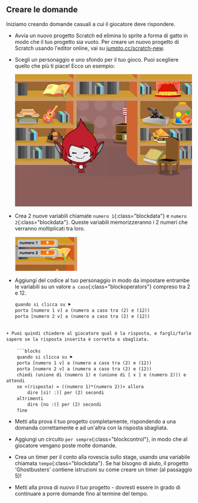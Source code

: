 ## Creare le domande

Iniziamo creando domande casuali a cui il giocatore deve rispondere.

+ Avvia un nuovo progetto Scratch ed elimina lo sprite a forma di gatto in modo che il tuo progetto sia vuoto. Per creare un nuovo progetto di Scratch usando l'editor online, vai su <a href="http://jumpto.cc/scratch-new" target="_blank">jumpto.cc/scratch-new</a>.

+ Scegli un personaggio e uno sfondo per il tuo gioco. Puoi scegliere quello che più ti piace! Ecco un esempio:
    
    ![screenshot](images/brain-setting.png)

+ Crea 2 nuove variabili chiamate `numero 1`{:class="blockdata"} e `numero 2`{:class="blockdata"}. Queste variabili memorizzeranno i 2 numeri che verranno moltiplicati tra loro.
    
    ![screenshot](images/brain-variables.png)

+ Aggiungi del codice al tuo personaggio in modo da impostare entrambe le variabili su un valore `a caso`{:class="blockoperators"} compreso tra 2 e 12.
    
    ```blocks
    quando si clicca su ⚑
    porta [numero 1 v] a (numero a caso tra (2) e (12))
    porta [numero 2 v] a (numero a caso tra (2) e (12))
```

+ Puoi quindi chiedere al giocatore qual è la risposta, e fargli/farle sapere se la risposta inserita è corretta o sbagliata.
    
    ```blocks
    quando si clicca su ⚑
    porta [numero 1 v] a (numero a caso tra (2) e (12))
    porta [numero 2 v] a (numero a caso tra (2) e (12))
    chiedi (unione di (numero 1) e (unione di [ x ] e (numero 2))) e attendi 
    se <(risposta) = ((numero 1)*(numero 2))> allora 
        dire [sì! :)] per (2) secondi
    altrimenti
        dire [no :(] per (2) secondi
    fine
```

+ Metti alla prova il tuo progetto completamente, rispondendo a una domanda correttamente e ad un'altra con la risposta sbagliata.

+ Aggiungi un circuito `per sempre`{:class="blockcontrol"}, in modo che al giocatore vengano poste molte domande.

+ Crea un timer per il conto alla rovescia sullo stage, usando una variabile chiamata `tempo`{:class="blockdata"}. Se hai bisogno di aiuto, il progetto 'Ghostbusters' contiene istruzioni su come creare un timer (al passaggio 5)!

+ Metti alla prova di nuovo il tuo progetto - dovresti essere in grado di continuare a porre domande fino al termine del tempo.